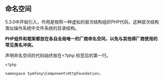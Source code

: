 ## 命名空间

5.3.0中开始引入，作用是按照一种虚拟的层次结构组织PHP代码，这种层次结构类似操作系统中文件系统的目录结构。

**PHP组件和框架都放在各自全局唯一的厂商命名空间，以免与其他得厂商使用的常见类名冲突。**

声明命名空间的代码始终放在&lt;?php 标签后的第一行。

```
<?php

namespace Symfony\Component\HttpFoundation;
```



